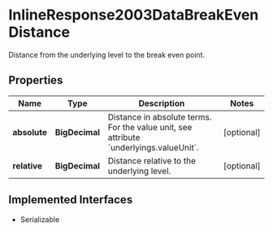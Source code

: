 

# InlineResponse2003DataBreakEvenDistance

Distance from the underlying level to the  break even point.

## Properties

Name | Type | Description | Notes
------------ | ------------- | ------------- | -------------
**absolute** | **BigDecimal** | Distance in absolute terms. For the value unit, see attribute &#x60;underlyings.valueUnit&#x60;. |  [optional]
**relative** | **BigDecimal** | Distance relative to the underlying level.  |  [optional]


## Implemented Interfaces

* Serializable


